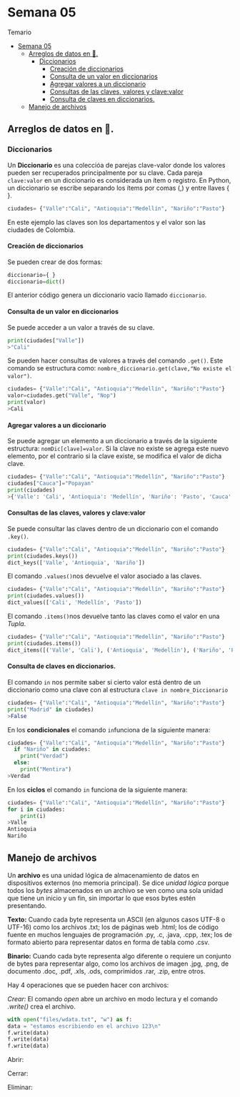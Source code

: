 # Semana 05
Temario

- [Semana 05](#semana-05)
  - [Arreglos de datos en :snake:.](#arreglos-de-datos-en-snake)
    - [Diccionarios](#diccionarios)
      - [Creación de diccionarios](#creación-de-diccionarios)
      - [Consulta de un valor en diccionarios](#consulta-de-un-valor-en-diccionarios)
      - [Agregar valores a un diccionario](#agregar-valores-a-un-diccionario)
      - [Consultas de las claves, valores y clave:valor](#consultas-de-las-claves-valores-y-clavevalor)
      - [Consulta de claves en diccionarios.](#consulta-de-claves-en-diccionarios)
  - [Manejo de archivos](#manejo-de-archivos)
## Arreglos de datos en :snake:.

### Diccionarios

Un **Diccionario** es una coleccióa de parejas clave-valor donde los valores
pueden ser recuperados principalmente por su clave. Cada pareja
```clave:valor``` en un diccionario es considerada un ítem o registro. En
Python, un diccionario se escribe separando los ítems por comas (,) y
entre llaves { }.

```python
ciudades= {"Valle":"Cali", "Antioquia":"Medellín", "Nariño":"Pasto"}
```
En este ejemplo las claves son los departamentos y el valor son las ciudades de Colombia.


#### Creación de diccionarios

Se pueden crear de dos formas:

```python
diccionario={ }
diccionario=dict()
```
El anterior código genera un diccionario vacío llamado ```diccionario```.

#### Consulta de un valor en diccionarios

Se puede acceder a un valor a través de su clave.

```python
print(ciudades["Valle"])
>"Cali"
``` 
Se pueden hacer consultas de valores a través del comando ```.get()```. Este comando se estructura como: ```nombre_diccionario.get(clave,"No existe el valor")```.

```python
ciudades= {"Valle":"Cali", "Antioquia":"Medellín", "Nariño":"Pasto"}
valor=ciudades.get("Valle", "Nop")
print(valor)
>Cali
```
#### Agregar valores a un diccionario

Se puede agregar un elemento a un diccionario a través de la siguiente estructura: ```nomDic[clave]=valor```. Si la clave no existe se agrega este nuevo elemento, por el contrario si la clave existe, se modifica el valor de dicha clave.

```python
ciudades= {"Valle":"Cali", "Antioquia":"Medellín", "Nariño":"Pasto"}
ciudades["Cauca"]="Popayan"
print(ciudades)
>{'Valle': 'Cali', 'Antioquia': 'Medellín', 'Nariño': 'Pasto', 'Cauca': 'Popayan'}
```
#### Consultas de las claves, valores y clave:valor

Se puede consultar las claves dentro de un diccionario con el comando ```.key()```.

```python
ciudades= {"Valle":"Cali", "Antioquia":"Medellín", "Nariño":"Pasto"}
print(ciudades.keys())
dict_keys(['Valle', 'Antioquia', 'Nariño'])
```
El comando ```.values()```nos devuelve el valor asociado a las claves.

```python
ciudades= {"Valle":"Cali", "Antioquia":"Medellín", "Nariño":"Pasto"}
print(ciudades.values())
dict_values(['Cali', 'Medellín', 'Pasto'])
```
El comando ```.items()```nos devuelve tanto las claves como el valor en una *Tupla*.

```python
ciudades= {"Valle":"Cali", "Antioquia":"Medellín", "Nariño":"Pasto"}
print(ciudades.items())
dict_items([('Valle', 'Cali'), ('Antioquia', 'Medellín'), ('Nariño', 'Pasto')])
```
#### Consulta de claves en diccionarios.

El comando ```in``` nos permite saber si cierto valor está dentro de un diccionario como una clave con al estructura ```clave in nombre_Diccionario```

```python
ciudades= {"Valle":"Cali", "Antioquia":"Medellín", "Nariño":"Pasto"}
print("Madrid" in ciudades)
>False
```
En los **condicionales** el comando ```in```funciona de la siguiente manera:

```python
ciudades= {"Valle":"Cali", "Antioquia":"Medellín", "Nariño":"Pasto"}
  if "Nariño" in ciudades:
    print("Verdad")
  else:
    print("Mentira")
>Verdad
```

En los **ciclos** el comando ```in``` funciona de la siguiente manera:

```python
ciudades= {"Valle":"Cali", "Antioquia":"Medellín", "Nariño":"Pasto"}
for i in ciudades:
    print(i)
>Valle
Antioquia
Nariño
```
## Manejo de archivos

Un **archivo** es una unidad lógica de almacenamiento de datos en dispositivos externos (no memoria principal). Se dice *unidad lógica* porque todos los *bytes* almacenados en un archivo se ven como una sola unidad que tiene un inicio y un fin, sin importar lo que esos bytes estén presentando.

**Texto:** Cuando cada byte representa un ASCII (en algunos casos
UTF-8 o UTF-16) como los archivos .txt; los de páginas web .html; los de código fuente en muchos lenguajes de
programación .py, .c, .java, .cpp, .tex; los de formato abierto para representar datos en forma de tabla como .csv.

**Binario:** Cuando cada byte representa algo diferente o requiere un
conjunto de bytes para representar algo, como los archivos
de imagen .jpg, .png, de documento .doc, .pdf, .xls, .ods, comprimidos .rar, .zip, entre otros.

Hay 4 operaciones que se pueden hacer con archivos:

*Crear:* El comando *open* abre un archivo en modo lectura y el comando *.write()* crea el archivo.

```python
with open("files/wdata.txt", "w") as f:
data = "estamos escribiendo en el archivo 123\n"
f.write(data)
f.write(data)
f.write(data)
```

Abrir:

Cerrar:

Eliminar: